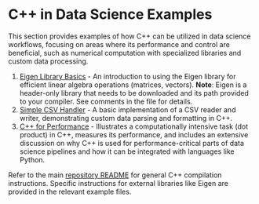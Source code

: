 # C++ in Data Science Examples

This section provides examples of how C++ can be utilized in data science workflows, focusing on areas where its performance and control are beneficial, such as numerical computation with specialized libraries and custom data processing.

1.  [Eigen Library Basics](./01-eigen-basics.cpp) - An introduction to using the Eigen library for efficient linear algebra operations (matrices, vectors). **Note**: Eigen is a header-only library that needs to be downloaded and its path provided to your compiler. See comments in the file for details.
2.  [Simple CSV Handler](./02-simple-csv-handler.cpp) - A basic implementation of a CSV reader and writer, demonstrating custom data parsing and formatting in C++.
3.  [C++ for Performance](./03-cpp-performance.cpp) - Illustrates a computationally intensive task (dot product) in C++, measures its performance, and includes an extensive discussion on why C++ is used for performance-critical parts of data science pipelines and how it can be integrated with languages like Python.

Refer to the main [repository README](../../README.md) for general C++ compilation instructions. Specific instructions for external libraries like Eigen are provided in the relevant example files.
